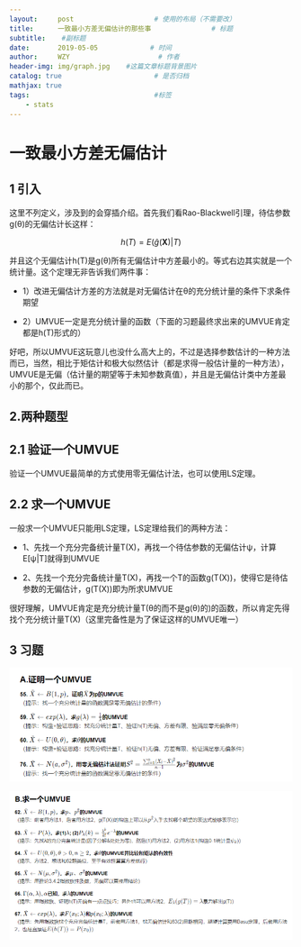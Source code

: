 ```yaml
---
layout:     post                    # 使用的布局（不需要改）
title:      一致最小方差无偏估计的那些事               # 标题 
subtitle:    #副标题
date:       2019-05-05             # 时间
author:     WZY                      # 作者
header-img: img/graph.jpg    #这篇文章标题背景图片
catalog: true                       # 是否归档
mathjax: true
tags:                               #标签
    - stats
--- 
```


# 一致最小方差无偏估计

## 1 引入

这里不列定义，涉及到的会穿插介绍。首先我们看Rao-Blackwell引理，待估参数g(θ)的无偏估计长这样：

$$h(T)=E(\hat{g}(\bm{X})|T)$$

并且这个无偏估计h(T)是g(θ)所有无偏估计中方差最小的。等式右边其实就是一个统计量。这个定理无非告诉我们两件事：

* 1）改进无偏估计方差的方法就是对无偏估计在θ的充分统计量的条件下求条件期望

* 2）UMVUE一定是充分统计量的函数（下面的习题最终求出来的UMVUE肯定都是h(T)形式的）

好吧，所以UMVUE这玩意儿也没什么高大上的，不过是选择参数估计的一种方法而已，当然，相比于矩估计和极大似然估计（都是求得一般估计量的一种方法），
UMVUE是无偏（估计量的期望等于未知参数真值），并且是无偏估计类中方差最小的那个，仅此而已。

## 2.两种题型
## 2.1 验证一个UMVUE

验证一个UMVUE最简单的方式使用零无偏估计法，也可以使用LS定理。

## 2.2 求一个UMVUE

一般求一个UMVUE只能用LS定理，LS定理给我们的两种方法：

* 1、先找一个充分完备统计量T(X)，再找一个待估参数的无偏估计ψ，计算E[ψ|T]就得到UMVUE

* 2、先找一个充分完备统计量T(X)，再找一个T的函数g(T(X))，使得它是待估参数的无偏估计，g(T(X))即为所求UMVUE

很好理解，UMVUE肯定是充分统计量T(θ的而不是g(θ)的)的函数，所以肯定先得找个充分统计量T(X)（这里完备性是为了保证这样的UMVUE唯一）

## 3 习题

![](https://github.com/Tinky2013/My-class-expansion/raw/master/img/066-7479-1.jpg)

![](https://github.com/Tinky2013/My-class-expansion/blob/master/img/066-7479-2.jpg)
